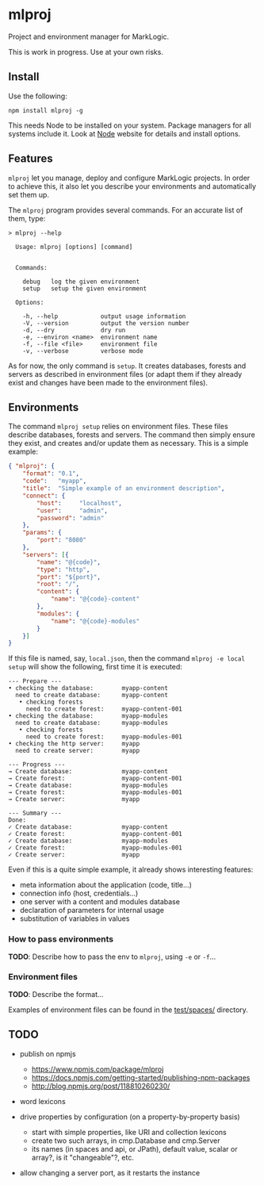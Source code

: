 # mlproj

Project and environment manager for MarkLogic.

This is work in progress.  Use at your own risks.

## Install

Use the following:

```
npm install mlproj -g
```

This needs Node to be installed on your system.  Package managers for all
systems include it.  Look at [Node](http://nodejs.org/) website for details and
install options.

## Features

`mlproj` let you manage, deploy and configure MarkLogic projects.  In order to
achieve this, it also let you describe your environments and automatically set
them up.

The `mlproj` program provides several commands.  For an accurate list of them,
type:

```
> mlproj --help

  Usage: mlproj [options] [command]


  Commands:

    debug   log the given environment
    setup   setup the given environment

  Options:

    -h, --help            output usage information
    -V, --version         output the version number
    -d, --dry             dry run
    -e, --environ <name>  environment name
    -f, --file <file>     environment file
    -v, --verbose         verbose mode
```

As for now, the only command is `setup`.  It creates databases, forests and
servers as described in environment files (or adapt them if they already exist
and  changes have been made to the environment files).

## Environments

The command `mlproj setup` relies on environment files.  These files describe
databases, forests and servers.  The command then simply ensure they exist, and
creates and/or update them as necessary.  This is a simple example:

```json
{ "mlproj": {
    "format": "0.1",
    "code":   "myapp",
    "title":  "Simple example of an environment description",
    "connect": {
        "host":     "localhost",
        "user":     "admin",
        "password": "admin"
    },
    "params": {
        "port": "8080"
    },
    "servers": [{
        "name": "@{code}",
        "type": "http",
        "port": "${port}",
        "root": "/",
        "content": {
            "name": "@{code}-content"
        },
        "modules": {
            "name": "@{code}-modules"
        }
    }]
}
```

If this file is named, say, `local.json`, then the command `mlproj -e local
setup` will show the following, first time it is executed:

```
--- Prepare ---
• checking the database:        myapp-content
  need to create database:      myapp-content
   • checking forests
     need to create forest:     myapp-content-001
• checking the database:        myapp-modules
  need to create database:      myapp-modules
   • checking forests
     need to create forest:     myapp-modules-001
• checking the http server:     myapp
  need to create server:        myapp

--- Progress ---
→ Create database:              myapp-content
→ Create forest:                myapp-content-001
→ Create database:              myapp-modules
→ Create forest:                myapp-modules-001
→ Create server:                myapp

--- Summary ---
Done:
✓ Create database:              myapp-content
✓ Create forest:                myapp-content-001
✓ Create database:              myapp-modules
✓ Create forest:                myapp-modules-001
✓ Create server:                myapp
```

Even if this is a quite simple example, it already shows interesting features:

- meta information about the application (code, title...)
- connection info (host, credentials...)
- one server with a content and modules database
- declaration of parameters for internal usage
- substitution of variables in values

### How to pass environments

**TODO**: Describe how to pass the env to `mlproj`, using `-e` or `-f`...

### Environment files

**TODO**: Describe the format...

Examples of environment files can be found in
the [test/spaces/](http://github.com/fgeorges/mlproj/tree/master/test/spaces)
directory.

## TODO

- publish on npmjs
    - https://www.npmjs.com/package/mlproj
    - https://docs.npmjs.com/getting-started/publishing-npm-packages
    - http://blog.npmjs.org/post/118810260230/

- word lexicons
- drive properties by configuration (on a property-by-property basis)
    - start with simple properties, like URI and collection lexicons
    - create two such arrays, in cmp.Database and cmp.Server
    - its names (in spaces and api, or JPath), default value, scalar or array?,
      is it "changeable"?, etc.
- allow changing a server port, as it restarts the instance
